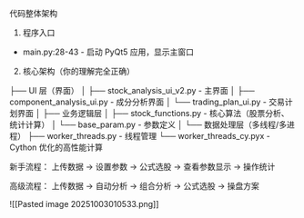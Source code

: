 代码整体架构

  1. 程序入口

  - main.py:28-43 - 启动 PyQt5 应用，显示主窗口

  2. 核心架构（你的理解完全正确）

  ├── UI 层（界面）
  │   ├── stock_analysis_ui_v2.py - 主界面
  │   ├── component_analysis_ui.py - 成分分析界面
  │   └── trading_plan_ui.py - 交易计划界面
  │
├── 业务逻辑层
  │   ├── stock_functions.py - 核心算法（股票分析、统计计算）
  │   └── base_param.py - 参数定义
  │
└── 数据处理层（多线程/多进程）
├── worker_threads.py - 线程管理
      └── worker_threads_cy.pyx - Cython 优化的高性能计算



  新手流程：
  上传数据 → 设置参数 → 公式选股 → 查看参数显示 → 操作统计

  高级流程：
  上传数据 → 自动分析 → 组合分析 → 公式选股 → 操盘方案





![[Pasted image 20251003010533.png]]